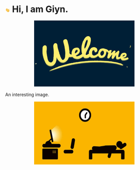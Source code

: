 # <img src="https://github.com/Giyn/Giyn/blob/master/Assets/Hi.gif" width="3%"/> Hi, I am Giyn.
<div align=center><img width = '320' height ='210' src ="https://github.com/Giyn/Giyn/blob/master/Assets/Welcome.gif"/></div>

An interesting image.
<div align=center><img width = '320' height ='200' src ="https://github.com/Giyn/Giyn/blob/master/Assets/Work.gif"/></div>
